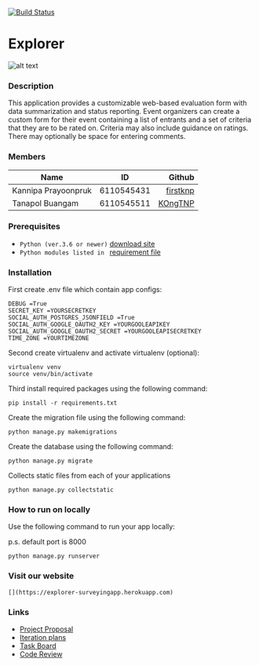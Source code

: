 [![Build Status](https://travis-ci.com/firstknp/Explorer.svg?branch=master)](https://travis-ci.com/firstknp/Explorer)

# Explorer

![alt text](https://i.postimg.cc/JzpcXKtn/logo.png "application logo")

### Description

This application provides a customizable web-based evaluation form with data summarization and status reporting. Event organizers can create a custom form for their event containing a list of entrants and a set of criteria that they are to be rated on. Criteria may also include guidance on ratings. There may optionally be space for entering comments.

### Members

| Name                |     ID     |                                  Github |
| ------------------- | :--------: | --------------------------------------: |
| Kannipa Prayoonpruk | 6110545431 | [firstknp](https://github.com/firstknp) |
| Tanapol Buangam     | 6110545511 |   [KOngTNP](https://github.com/KOngTNP) |

### Prerequisites

- `Python (ver.3.6 or newer)` [download site](https://www.python.org/downloads/)
- `Python modules listed in ` [requirement file](requirements.txt)

### Installation

First create .env file which contain app configs:

```
DEBUG =True
SECRET_KEY =YOURSECRETKEY
SOCIAL_AUTH_POSTGRES_JSONFIELD =True
SOCIAL_AUTH_GOOGLE_OAUTH2_KEY =YOURGOOLEAPIKEY
SOCIAL_AUTH_GOOGLE_OAUTH2_SECRET =YOURGOOLEAPISECRETKEY
TIME_ZONE =YOURTIMEZONE
```

Second create virtualenv and activate virtualenv (optional):

```
virtualenv venv
source venv/bin/activate
```

Third install required packages using the following command:

```
pip install -r requirements.txt
```

Create the migration file using the following command:

```
python manage.py makemigrations
```

Create the database using the following command:

```
python manage.py migrate
```

Collects static files from each of your applications

```
python manage.py collectstatic
```

### How to run on locally

Use the following command to run your app locally:

p.s. default port is 8000

```
python manage.py runserver
```

### Visit our website

```
[](https://explorer-surveyingapp.herokuapp.com)
```

### Links

- [Project Proposal](https://docs.google.com/document/d/1qdqPf4JQ3rBSxZci-LwQIHDVbLrIxI9a3JVkKBKnihQ/edit#heading=h.vkq3s4w01uy9)
- [Iteration plans](https://github.com/firstknp/Explorer/wiki/Iteration-plans)
- [Task Board](https://trello.com/b/XzetFbVP/explorer)
- [Code Review](https://docs.google.com/document/d/1y8l0CxvDkbFcNPTH0hb2dg3-fiprbkQXQ1y-Z4Msx_c/edit?usp=sharing)
